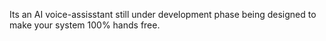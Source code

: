 Its an AI voice-assisstant still under development phase being designed to make your system 100% hands free.
